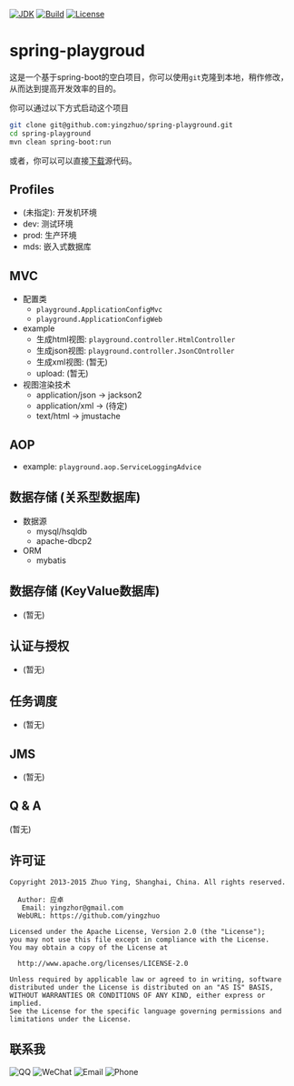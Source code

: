 [![JDK](http://img.shields.io/badge/JDK-v8.0-yellow.svg)](http://www.oracle.com/technetwork/java/javase/downloads/index.html)
[![Build](http://img.shields.io/badge/Build-Maven_2-green.svg)](https://maven.apache.org/)
[![License](http://img.shields.io/badge/License-Apache_2-red.svg)](http://www.apache.org/licenses/LICENSE-2.0)

# spring-playgroud
这是一个基于spring-boot的空白项目，你可以使用`git`克隆到本地，稍作修改，从而达到提高开发效率的目的。

你可以通过以下方式启动这个项目

```bash
git clone git@github.com:yingzhuo/spring-playground.git
cd spring-playground
mvn clean spring-boot:run
```

或者，你可以可以直接[下载](https://github.com/yingzhuo/spring-playground/archive/master.zip)源代码。

Profiles
---------------------------
* (未指定): 开发机环境
* dev: 测试环境
* prod: 生产环境
* mds: 嵌入式数据库

MVC
---------------------------
* 配置类
    * `playground.ApplicationConfigMvc`
    * `playground.ApplicationConfigWeb`
* example
    * 生成html视图: `playground.controller.HtmlController`
    * 生成json视图: `playground.controller.JsonCOntroller`
    * 生成xml视图: (暂无)
    * upload: (暂无)
* 视图渲染技术
    * application/json -> jackson2
    * application/xml -> (待定)
    * text/html -> jmustache
    
AOP
---------------------------
* example: `playground.aop.ServiceLoggingAdvice`
    
数据存储 (关系型数据库)
---------------------------
* 数据源
    * mysql/hsqldb
    * apache-dbcp2
* ORM
    * mybatis
    
数据存储 (KeyValue数据库)
---------------------------
* (暂无)

认证与授权
---------------------------
* (暂无)

任务调度
---------------------------
* (暂无)

JMS
---------------------------
* (暂无)

Q &amp; A
---------------------------
(暂无)

许可证
---------------------------

```
Copyright 2013-2015 Zhuo Ying, Shanghai, China. All rights reserved.

  Author: 应卓
   Email: yingzhor@gmail.com
  WebURL: https://github.com/yingzhuo

Licensed under the Apache License, Version 2.0 (the "License");
you may not use this file except in compliance with the License.
You may obtain a copy of the License at

  http://www.apache.org/licenses/LICENSE-2.0

Unless required by applicable law or agreed to in writing, software
distributed under the License is distributed on an "AS IS" BASIS,
WITHOUT WARRANTIES OR CONDITIONS OF ANY KIND, either express or implied.
See the License for the specific language governing permissions and
limitations under the License.
```

联系我
---------------------------
![QQ](http://img.shields.io/badge/QQ-23007067-blue.svg)
![WeChat](http://img.shields.io/badge/WeChat-yingzhor-blue.svg)
![Email](http://img.shields.io/badge/Email-yingzhor@gmail.com-blue.svg)
![Phone](http://img.shields.io/badge/Phone-+86_189_1694_4373-blue.svg)
